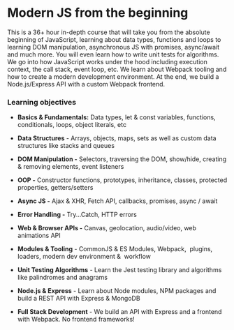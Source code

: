# Modern JS from the beginning

This is a 36+ hour in-depth course that will take you from the absolute beginning of JavaScript, learning about data types, functions and loops to learning DOM manipulation, asynchronous JS with promises, async/await and much more. You will even learn how to write unit tests for algorithms. We go into how JavaScript works under the hood including execution context, the call stack, event loop, etc. We learn about Webpack tooling and how to create a modern development environment. At the end, we build a Node.js/Express API with a custom Webpack frontend.

### Learning objectives
 
- **Basics & Fundamentals:** Data types, let & const variables, functions, conditionals, loops, object literals, etc

- **Data Structures** - Arrays, objects, maps, sets as well as custom data structures like stacks and queues

- **DOM Manipulation -** Selectors, traversing the DOM, show/hide, creating & removing elements, event listeners

- **OOP -** Constructor functions, prototypes, inheritance, classes, protected properties, getters/setters

- **Async JS -** Ajax & XHR, Fetch API, callbacks, promises, async / await

- **Error Handling -** Try...Catch, HTTP errors

- **Web & Browser APIs -** Canvas, geolocation, audio/video, web animations API

- **Modules & Tooling** - CommonJS & ES Modules, Webpack,  plugins, loaders, modern dev environment &  workflow

- **Unit Testing Algorithms** - Learn the Jest testing library and algorithms like palindromes and anagrams

- **Node.js & Express** - Learn about Node modules, NPM packages and build a REST API with Express & MongoDB

- **Full Stack Development** - We build an API with Express and a frontend with Webpack. No frontend frameworks!